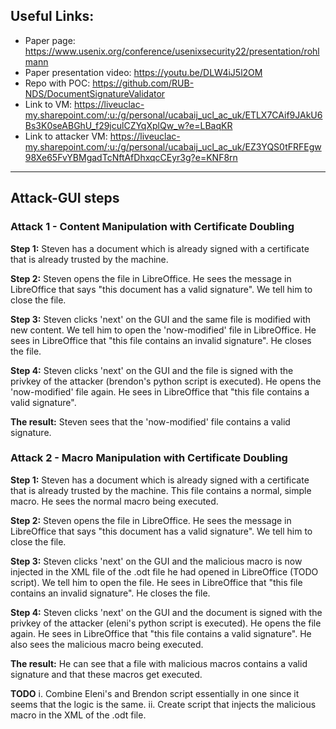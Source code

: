 ## Useful Links:
- Paper page: https://www.usenix.org/conference/usenixsecurity22/presentation/rohlmann
- Paper presentation video:  https://youtu.be/DLW4iJ5l2OM
- Repo with POC: https://github.com/RUB-NDS/DocumentSignatureValidator
- Link to VM: https://liveuclac-my.sharepoint.com/:u:/g/personal/ucabaij_ucl_ac_uk/ETLX7CAif9JAkU6Bs3K0seABGhU_f29jculCZYqXplQw_w?e=LBaqKR
- Link to attacker VM: https://liveuclac-my.sharepoint.com/:u:/g/personal/ucabaij_ucl_ac_uk/EZ3YQS0tFRFEgw98Xe65FvYBMgadTcNftAfDhxqcCEyr3g?e=KNF8rn
-----------

## Attack-GUI steps

### Attack 1 - Content Manipulation with Certificate Doubling

**Step 1:**  Steven has a document which is already signed with a certificate that is already trusted by the machine.

**Step 2:** Steven opens the file in LibreOffice. He sees the message in LibreOffice that says "this document has a valid signature". We tell him to close the file.

**Step 3:**  Steven clicks 'next' on the GUI and the same file is modified with new content. We tell him to open the 'now-modified' file  in LibreOffice. He sees in LibreOffice that "this file contains an invalid signature". He closes the file.

**Step 4:**  Steven clicks 'next' on the GUI and the file is signed with the privkey of the attacker (brendon's python script is executed). He opens the 'now-modified' file again. He sees in LibreOffice that "this file contains a valid signature". 

**The result:** Steven sees that the 'now-modified' file contains a valid signature.



### Attack 2 - Macro Manipulation with Certificate Doubling

**Step 1:**   Steven has a document which is already signed with a certificate that is already trusted by the machine. This file contains a normal, simple macro. He sees the normal macro being executed.

**Step 2:**  Steven opens the file in LibreOffice. He sees the message in LibreOffice that says "this document has a valid signature". We tell him to close the file.

**Step 3:**  Steven clicks 'next' on the GUI and the malicious macro is now injected in the XML file of the .odt file he had opened in LibreOffice (TODO script). We tell him to open the file. He sees in LibreOffice that "this file contains an invalid signature". He closes the file.

**Step 4:**  Steven clicks 'next' on the GUI and the document is signed with the privkey of the attacker (eleni's python script is executed). He opens the file again. He sees in LibreOffice that "this file contains a valid signature". He also sees the malicious macro being executed. 

**The result:** He can see that a file with malicious macros contains a valid signature and that these macros get executed.



**TODO**
i. Combine Eleni's and Brendon script essentially in one since it seems that the logic is the same.
ii. Create script that injects the malicious macro in the XML of the .odt file.

